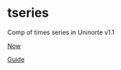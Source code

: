 # tseries
Comp of times series in Uninorte v1.1


[Now](https://raw.githack.com/keynes37/tseries/main/clases/Clase07.html)

[Guide](https://raw.githack.com/keynes37/tseries/main/GuiasdeR/Guia8.html)
